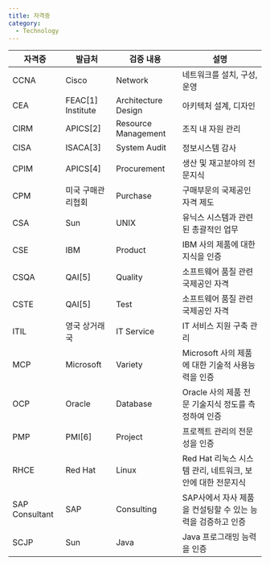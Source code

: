 ```yaml
---
title: 자격증
category:
  - Technology
---
```


|자격증|발급처|검증 내용|설명|
|----|----|-------|---|
|CCNA|Cisco|Network|네트워크를 설치, 구성, 운영|
|CEA|FEAC[1] Institute|Architecture Design|아키텍처 설계, 디자인|
|CIRM|APICS[2]|Resource Management|조직 내 자원 관리|
|CISA|ISACA[3]|System Audit|정보시스템 감사|
|CPIM|APICS[4]|Procurement|생산 및 재고분야의 전문지식|
|CPM|미국 구매관리협회|Purchase|구매부문의 국제공인 자격 제도|
|CSA|Sun|UNIX|유닉스 시스템과 관련된 총괄적인 업무|
|CSE|IBM|Product|IBM 사의 제품에 대한 지식을 인증|
|CSQA|QAI[5]|Quality|소프트웨어 품질 관련 국제공인 자격|
|CSTE|QAI[5]|Test|소프트웨어 품질 관련 국제공인 자격|
|ITIL|영국 상거래국|IT Service|IT 서비스 지원 구축 관리|
|MCP|Microsoft|Variety|Microsoft 사의 제품에 대한 기술적 사용능력을 인증|
|OCP|Oracle|Database|Oracle 사의 제품 전문 기술지식 정도를 측정하여 인증|
|PMP|PMI[6]|Project|프로젝트 관리의 전문성을 인증|
|RHCE|Red Hat|Linux|Red Hat 리눅스 시스템 관리, 네트워크, 보안에 대한 전문지식|
|SAP Consultant|SAP|Consulting|SAP사에서 자사 제품을 컨설팅할 수 있는 능력을 검증하고 인증|
|SCJP|Sun|Java|Java 프로그래밍 능력을 인증|
